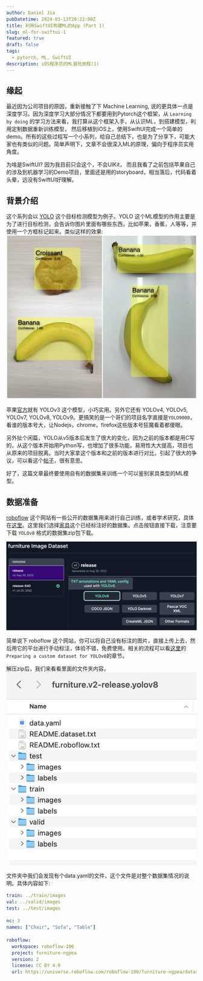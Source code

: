 ```yaml
---
author: Daniel Jia
pubDatetime: 2024-03-13T20:22:00Z
title: 利用SwiftUI构建ML的App (Part 1)
slug: ml-for-swiftui-1
featured: true
draft: false
tags:
  - pytorch, ML, SwiftUI
description: iOS程序员的ML冒险旅程(1)
---
```


## 缘起

最近因为公司项目的原因，重新接触了下 Machine Learning, 说的更具体一点是深度学习。因为深度学习大部分情况下都要用到Pytorch这个框架，从 `Learning by doing` 的学习方法来看，我打算从这个框架入手，从认识ML，到搭建模型，利用定制数据重新训练模型， 然后移植到iOS上，使用SwiftUI完成一个简单的demo。所有的这些过程写一个小系列，给自己总结下，也是为了分享下，可能大家也有类似的问题。简单声明下，文章不会很深入ML的原理，偏向于程序员实用角度。

为啥是SwiftUI? 因为我目前只会这个，不会UIKit， 而且我看了之前包括苹果自己的涉及到机器学习的Demo项目，里面还是用的storyboard，相当落后，代码看着头晕，远没有SwiftUI好理解。

## 背景介绍

这个系列会以 [YOLO](https://pjreddie.com/darknet/yolo/) 这个目标检测模型为例子。YOLO 这个ML模型的作用主要是为了进行目标检测，会告诉你图片里面有哪些东西，比如苹果，香蕉，人等等，并使用一个方框标记起来。类似这样的效果:
![yolo example](../../assets/images/yolo_example.png)

苹果[官方](https://developer.apple.com/machine-learning/models/)就有 YOLOv3 这个模型，小巧实用。另外它还有 YOLOv4, YOLOv5, YOLOv7, YOLOv8, YOLOv9。更搞笑的是一个哥们的项目名字直接是`YOLO9000`，看谁的版本号大，让Nodejs，chrome，firefox这些版本号狂魔看着都傻眼。

另外扯个闲篇，YOLO从v5版本后发生了很大的变化，因为之前的版本都是用C写的，从这个版本开始用Python写，也增加了很多功能，易用性大大提高，项目也从原来的项目脱离。当时大家拿这个版本和之前的版本进行对比，引起了很大的争议，可以看这个[帖子](https://medium.com/augmented-startups/YOLOv5-controversy-is-YOLOv5-real-20e048bebb08)，很有意思。

好了，这篇文章最终要使用自有的数据集来训练一个可以鉴别家具类型的ML模型。

## 数据准备

[roboflow](https://roboflow.com/) 这个网站有一些公开的数据集用来进行自己训练，或者学术研究，具体在[这里](https://public.roboflow.com/)。这里我们选择[家具](https://universe.roboflow.com/roboflow-100/furniture-ngpea)这个已经标注好的数据集。点击按钮直接下载，注意要下载 `YOLOv8` 格式的数据集zip包下载。

![dataset download](../../assets/images/yolo_dataset_download.png)

简单说下 roboflow 这个网站，你可以将自己没有标注的图片，直接上传上去，然后用它的平台进行手动标注，体验不错，免费使用。相关的流程可以看[这里](https://blog.roboflow.com/how-to-train-yolov8-on-a-custom-dataset/)的`Preparing a custom dataset for YOLOv8`的章节。

解压zip后，我们来看看里面的文件夹内容。
![dataset download](../../assets/images/yolo_dataset_structure.png)

文件夹中我们会发现有个data.yaml的文件，这个文件是对整个数据集情况的说明。具体内容如下:

```yaml
train: ../train/images
val: ../valid/images
test: ../test/images

nc: 3
names: ["Chair", "Sofa", "Table"]

roboflow:
  workspace: roboflow-100
  project: furniture-ngpea
  version: 2
  license: CC BY 4.0
  url: https://universe.roboflow.com/roboflow-100/furniture-ngpea/dataset/2
```
